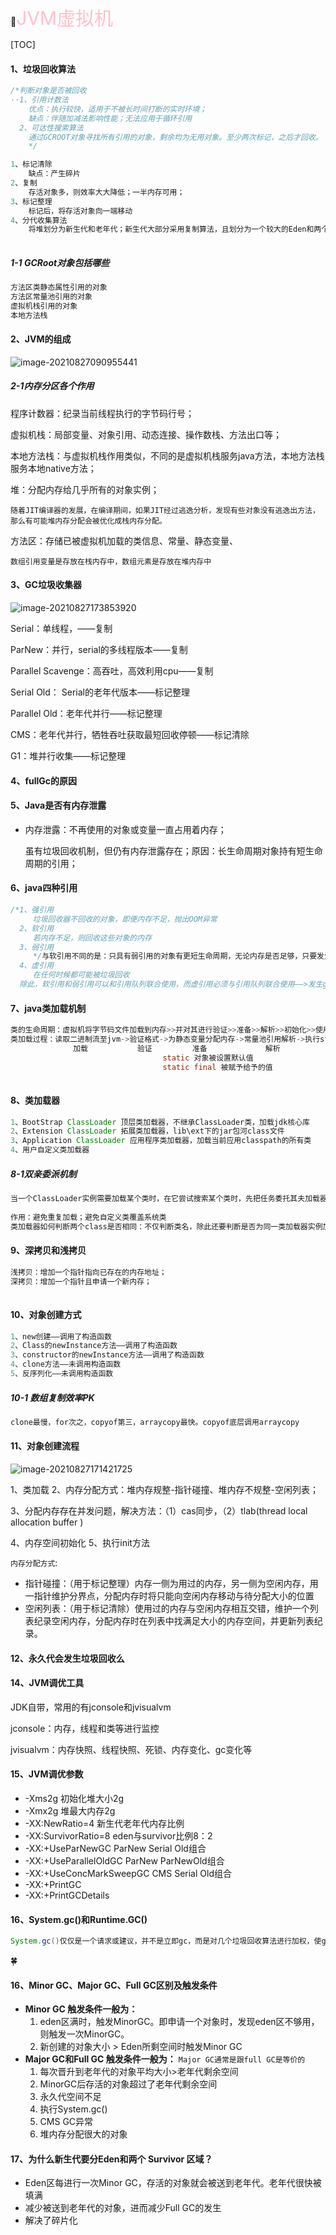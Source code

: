 :whale:<span style='color:pink;font-size:30'>JVM虚拟机</span>

[TOC]

#### 1、垃圾回收算法

`````java
/*判断对象是否被回收
··1、引用计数法
    优点：执行较快，适用于不被长时间打断的实时环境；
    缺点：伴随加减法影响性能；无法应用于循环引用
  2、可达性搜索算法
    通过GCROOT对象寻找所有引用的对象，剩余均为无用对象。至少两次标记，之后才回收。
    */

1、标记清除
    缺点：产生碎片
2、复制
    存活对象多，则效率大大降低；一半内存可用；
3、标记整理
    标记后，将存活对象向一端移动
4、分代收集算法
    将堆划分为新生代和老年代；新生代大部分采用复制算法，且划分为一个较大的Eden和两个较小的Survivor空间，大小约为8比2，垃圾回收时将eden和survivor1中存活对象复制到survivor2（若空间不足，有老年代担保；）gc后，对象年龄+1，达到15，移至老年代。一般，大对象（需要大量连续空间的对象，如数组）直接分配老年代。
    
`````

##### 1-1 GCRoot对象包括哪些

```java
方法区类静态属性引用的对象
方法区常量池引用的对象
虚拟机栈引用的对象
本地方法栈
```



#### 2、JVM的组成

![image-20210827090955441](https://github.com/younggungun/younggungun/blob/main/images/jvm%E7%9A%84%E7%BB%84%E6%88%90.png)

##### 2-1内存分区各个作用

程序计数器：纪录当前线程执行的字节码行号；

虚拟机栈：局部变量、对象引用、动态连接、操作数栈、方法出口等；

本地方法栈：与虚拟机栈作用类似，不同的是虚拟机栈服务java方法，本地方法栈服务本地native方法；

堆：分配内存给几乎所有的对象实例；

`随着JIT编译器的发展，在编译期间，如果JIT经过逃逸分析，发现有些对象没有逃逸出方法，那么有可能堆内存分配会被优化成栈内存分配。`

方法区：存储已被虚拟机加载的类信息、常量、静态变量、

`数组引用变量是存放在栈内存中，数组元素是存放在堆内存中`

#### 3、GC垃圾收集器

![image-20210827173853920](https://github.com/younggungun/younggungun/blob/main/images/jvm%E7%9A%84%E5%90%84%E6%94%B6%E9%9B%86%E5%99%A8.png)

Serial：单线程，——复制

ParNew：并行，serial的多线程版本——复制

Parallel Scavenge：高吞吐，高效利用cpu——复制

Serial Old：	Serial的老年代版本——标记整理

Parallel Old：老年代并行——标记整理

CMS：老年代并行，牺牲吞吐获取最短回收停顿——标记清除

G1：堆并行收集——标记整理

#### 4、fullGc的原因

#### 5、Java是否有内存泄露

- 内存泄露：不再使用的对象或变量一直占用着内存；

  虽有垃圾回收机制，但仍有内存泄露存在；原因：长生命周期对象持有短生命周期的引用；

#### 6、java四种引用

```java
/*1、强引用
  	 垃圾回收器不回收的对象，即便内存不足，抛出OOM异常
  2、软引用
  	 若内存不足，则回收这些对象的内存
  3、弱引用
  	 */与软引用不同的是：只具有弱引用的对象有更短生命周期，无论内存是否足够，只要发生gc则回收只具有弱引用的对象/*
  4、虚引用
  	 在任何时候都可能被垃圾回收
  除此，软引用和弱引用可以和引用队列联合使用，而虚引用必须与引用队列联合使用——>发生gc，jvm会把相应的引用加入引用队列。
```



#### 7、java类加载机制

```java
类的生命周期：虚拟机将字节码文件加载到内存>>并对其进行验证>>准备>>解析>>初始化>>使用>>卸载
类加载过程：读取二进制流至jvm->验证格式->为静态变量分配内存->常量池引用解析->执行static代码
              加载           验证         准备             解析    
                                  static 对象被设置默认值
    							  static final 被赋予给予的值
    												
```



#### 8、类加载器

```java
1、BootStrap ClassLoader 顶层类加载器，不继承ClassLoader类，加载jdk核心库
2、Extension ClassLoader 拓展类加载器，lib\ext下的jar包河class文件
3、Application ClassLoader 应用程序类加载器，加载当前应用classpath的所有类 
4、用户自定义类加载器
```

##### 8-1双亲委派机制

```java
当一个ClassLoader实例需要加载某个类时，在它尝试搜索某个类时，先把任务委托其夫加载器，即由上之下的依次尝试，先由顶层加载器尝试加载，若不行则任务转给拓展类加载器，若不行则任务转给app类加载器，若依旧不行，返回给一开始的ClassLoader类加载器实例，若均未加载，则抛classnotFoundException。
    
作用：避免重复加载；避免自定义类覆盖系统类
类加载器如何判断两个class是否相同：不仅判断类名，除此还要判断是否为同一类加载器实例加载。
```



#### 9、深拷贝和浅拷贝

```java
浅拷贝：增加一个指针指向已存在的内存地址；
深拷贝：增加一个指针且申请一个新内存；
    
```



#### 10、对象创建方式

```java
1、new创建——调用了构造函数
2、Class的newInstance方法——调用了构造函数   
3、constructor的newInstance方法——调用了构造函数
4、clone方法——未调用构造函数
5、反序列化——未调用构造函数
```

##### 10-1 数组复制效率PK

```java
clone最慢，for次之，copyof第三，arraycopy最快。copyof底层调用arraycopy
```

#### 11、对象创建流程

![image-20210827171421725](https://github.com/younggungun/younggungun/blob/main/images/jvm%E7%9A%84%E5%AF%B9%E8%B1%A1%E5%88%9B%E5%BB%BA%E8%BF%87%E7%A8%8B.png)

1、类加载  2、内存分配方式：堆内存规整-指针碰撞、堆内存不规整-空闲列表；

3、分配内存存在并发问题，解决方法：（1）cas同步，（2）tlab(thread local allocation buffer )

4、内存空间初始化 5、执行init方法

`内存分配方式`:

- 指针碰撞：（用于标记整理）内存一侧为用过的内存，另一侧为空闲内存，用一指针维护分界点，分配内存时将只能向空闲内存移动与待分配大小的位置
- 空闲列表：（用于标记清除）使用过的内存与空闲内存相互交错，维护一个列表纪录空闲内存，分配内存时在列表中找满足大小的内存空间，并更新列表纪录。

#### 12、永久代会发生垃圾回收么

#### 14、JVM调优工具

JDK自带，常用的有jconsole和jvisualvm

jconsole：内存，线程和类等进行监控

jvisualvm：内存快照、线程快照、死锁、内存变化、gc变化等

#### 15、JVM调优参数

- -Xms2g	初始化堆大小2g
- -Xmx2g    堆最大内存2g
- -XX:NewRatio=4    新生代老年代内存比例
- -XX:SurvivorRatio=8  eden与survivor比例8：2
- -XX:+UseParNewGC  ParNew Serial Old组合
- -XX:+UseParallelOldGC  ParNew ParNewOld组合
- -XX:+UseConcMarkSweepGC   CMS Serial Old组合
- -XX:+PrintGC 
- -XX:+PrintGCDetails

#### 16、System.gc()和Runtime.GC()

```java
System.gc()仅仅是一个请求或建议，并不是立即gc，而是对几个垃圾回收算法进行加权，使gc更容易、或更提前、或回收更多。
```

:four_leaf_clover:


#### 16、Minor GC、Major GC、Full GC区别及触发条件

- **Minor GC 触发条件一般为：**
  1. eden区满时，触发MinorGC。即申请一个对象时，发现eden区不够用，则触发一次MinorGC。
  2. 新创建的对象大小 > Eden所剩空间时触发Minor GC
- **Major GC和Full GC 触发条件一般为：**
  `Major GC通常是跟full GC是等价的`
  1. 每次晋升到老年代的对象平均大小>老年代剩余空间
  2. MinorGC后存活的对象超过了老年代剩余空间
  3. 永久代空间不足
  4. 执行System.gc()
  5. CMS GC异常
  6. 堆内存分配很大的对象

#### 17、为什么新生代要分Eden和两个 Survivor 区域？

- Eden区每进行一次Minor GC，存活的对象就会被送到老年代。老年代很快被填满
- 减少被送到老年代的对象，进而减少Full GC的发生
- 解决了碎片化
 
